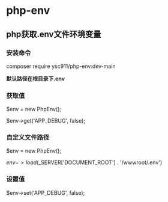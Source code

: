 # php-env

## php获取.env文件环境变量

### 安装命令

composer require ysc911/php-env:dev-main

**默认路径在根目录下.env**

### 获取值

$env = new PhpEnv();

$env->get('APP_DEBUG', false);

### 自定义文件路径

$env = new PhpEnv();

$env->load($_SERVER['DOCUMENT_ROOT'] . '/wwwroot/.env')

### 设置值

$env->set('APP_DEBUG', false);
